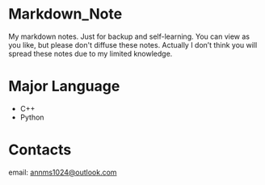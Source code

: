 # Markdown_Note
My markdown notes. Just for backup and self-learning.
You can view as you like, but please don't diffuse these notes.
Actually I don’t think you will spread these notes due to my limited knowledge.



# Major Language

- C++
- Python

# Contacts

email: annms1024@outlook.com

